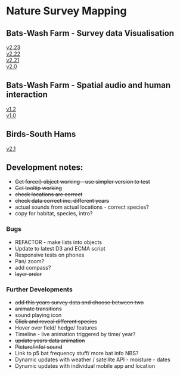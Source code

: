 # Nature Survey Mapping

## Bats-Wash Farm - Survey data Visualisation

[v2.23](https://nimuse2.github.io/nimuse2.maps.dev/map_v2.23/)  
[v2.22](https://nimuse2.github.io/nimuse2.maps.dev/map_v2.22/)  
[v2.21](https://nimuse2.github.io/nimuse2.maps.dev/map_v2.21/)  
[v2.0](https://nimuse2.github.io/nimuse2.maps.dev/map_v2.0/)

## Bats-Wash Farm - Spatial audio and human interaction

[v1.2](https://nimuse2.github.io/nimuse2.maps.dev/map_v1.2/)  
[v1.0](https://nimuse2.github.io/nimuse2.maps.dev/map_v1.0/)

## Birds-South Hams

[v2.1](https://nimuse2.github.io/nimuse2.maps.dev/map_v2.1/)

## Development notes:

- ~~Get force() object working - use simpler version to test~~
- ~~Get tooltip working~~
- ~~check locations are correct~~
- ~~check data correct inc. different years~~
- actual sounds from actual locations - correct species?
- copy for habitat, species, intro?

### Bugs

- REFACTOR - make lists into objects
- Update to latest D3 and ECMA script
- Responsive tests on phones
- Pan/ zoom?
- add compass?
- ~~layer order~~

### Further Developments

- ~~add this years survey data and choose between two~~
- ~~animate transitions~~
- sound playing icon
- ~~Click and reveal different species~~
- Hover over field/ hedge/ features
- Timeline - live animation triggered by time/ year?
- ~~update years data animation~~
- ~~Picture/info/ sound~~
- Link to p5 bat frequency stuff/ more bat info NBS?
- Dynamic updates with weather / satellite API - moisture - dates
- Dynamic updates with individual mobile app and location
